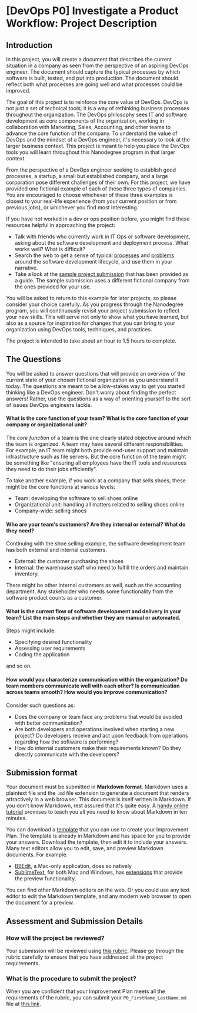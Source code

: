 # [DevOps P0] Investigate a Product Workflow: Project Description

## Introduction
In this project, you will create a document that describes the current situation in a company as seen from the perspective of an aspiring DevOps engineer. The document should capture the typical processes by which software is built, tested, and put into production. The document should reflect both what processes are going well and what processes could be improved.

The goal of this project is to reinforce the core value of DevOps. DevOps is not just a set of technical tools; it is a way of rethinking business processes throughout the organization. The DevOps philosophy sees IT and software development as core components of the organization, working in collaboration with Marketing, Sales, Accounting, and other teams to advance the core function of the company. To understand the value of DevOps and the mindset of a DevOps engineer, it's necessary to look at the larger business context. This project is meant to help you place the DevOps tools you will learn throughout this Nanodegree program in that larger context.

From the perspective of a DevOps engineer seeking to establish good processes, a startup, a small but established company, and a large corporation pose different challenges of their own. For this project, we have provided one fictional example of each of these three types of companies. You are encouraged to choose whichever of these three examples is closest to your real-life experience (from your current position or from previous jobs), or whichever you find most interesting. 

If you have not worked in a dev or ops position before, you might find these resources helpful in approaching the project: 

* Talk with friends who currently work in IT Ops or software development, asking about the software development and deployment process. What works well? What is difficult? 
* Search the web to get a sense of typical [processes](https://www.google.com/#hl=en&q=IT%20development%20typical%20processes) and [problems](https://www.google.com/#hl=en&q=IT+development+typical+processes+problems) around the software development lifecycle, and use them in your narrative.
* Take a look at the [sample project submission](P0_Sample_Submission.md) that has been provided as a guide. The sample submission uses a different fictional company from the ones provided for your use. 

You will be asked to return to this example for later projects, so please consider your choice carefully. As you progress through the Nanodegree program, you will continuously revisit your project submission to reflect your new skills. This will serve not only to show what you have learned, but also as a source for inspiration for changes that you can bring to your organization using DevOps tools, techniques, and practices.

The project is intended to take about an hour to 1.5 hours to complete. 

## The Questions

You will be asked to answer questions that will provide an overview of the current state of your chosen fictional organization as you understand it today. The questions are meant to be a low-stakes way to get you started thinking like a DevOps engineer. Don't worry about finding the perfect answers! Rather, use the questions as a way of orienting yourself to the sort of issues DevOps engineers tackle. 

#### What is the core function of your team? What is the core function of your company or organizational unit? 

The *core function* of a team is the one clearly stated objective around which the team is organized. A team may have several different responsibilities. For example, an IT team might both provide end-user support and maintain infrastructure such as file servers. But the core function of the team might be something like "ensuring all employees have the IT tools and resources they need to do their jobs efficiently". 

To take another example, if you work at a company that sells shoes, these might be the core functions at various levels: 

* Team: developing the software to sell shoes online
* Organizational unit: handling all matters related to selling shoes online
* Company-wide: selling shoes

#### Who are your team's customers? Are they internal or external? What do they need?

Continuing with the shoe selling example, the software development team has both external and internal customers. 

* External: the customer purchasing the shoes
* Internal: the warehouse staff who need to fulfill the orders and maintain inventory.

There might be other internal customers as well, such as the accounting department. Any stakeholder who needs some functionality from the software product counts as a customer. 

#### What is the current flow of software development and delivery in your team? List the main steps and whether they are manual or automated. 

Steps might include:

* Specifying desired functionality
* Assessing user requirements
* Coding the application

and so on. 

#### How would you characterize communication within the organization? Do team members communicate well with each other? Is communication across teams smooth? How would you improve communication? 

Consider such questions as:

* Does the company or team face any problems that would be avoided with better communication?
* Are both developers and operations involved when starting a new project? Do developers receive and act upon feedback from operations regarding how the software is performing?
* How do internal customers make their requirements known? Do they directly communicate with the developers?

## Submission format

Your document must be submitted in **Markdown format**. Markdown uses a plaintext file and the `.md` file extension to generate a document that renders attractively in a web browser. This document is itself written in Markdown. If you don't know Markdown, rest assured that it's quite easy. A [handy online tutorial](http://www.markdowntutorial.com/) promises to teach you all you need to know about Markdown in ten minutes. 

You can download a [template](https://raw.githubusercontent.com/udacity/Project-Descriptions-for-Review/master/DevOps/P0/P0_Template.md) that you can use to create your Improvement Plan. The template is already in Markdown and has space for you to provide your answers. Download the template, then edit it to include your answers. Many text editors allow you to edit, save, and preview Markdown documents. For example:

* [BBEdit](http://www.barebones.com/products/bbedit/), a Mac-only application, does so natively
* [SublimeText](https://www.sublimetext.com/), for both Mac and Windows, has [extensions](https://www.macstories.net/roundups/sublime-text-2-and-markdown-tips-tricks-and-links/) that provide the preview functionality. 

You can find other Markdown editors on the web. Or you could use any text editor to edit the Markdown template, and any modern web browser to open the document for a preview. 

## Assessment and Submission Details

### How will the project be reviewed? 

Your submission will be reviewed using [this rubric](https://review.udacity.com/#!/projects/7709298823/rubric). Please go through the rubric carefully to ensure that you have addressed all the project requirements.

### What is the procedure to submit the project? 

When you are confident that your Improvement Plan meets all the requirements of the rubric, you can submit your `P0_FirstName_LastName.md` file at [this link](https://review.udacity.com/#!/projects/156/submit-file).
